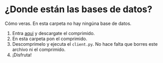 # ¿Donde están las bases de datos?

Cómo veras. En esta carpeta no hay ningúna base de datos.
1. Entra [aqui](https://www.mediafire.com/file/wlut1ztk8girdxt/galletas.rar/file) y descargate el comprimido.
2. En esta carpeta pon el comprimido.
3. Descomprimelo y ejecuta el `client.py`. No hace falta que borres este archivo ni el comprimido.
4. ¡Disfruta!